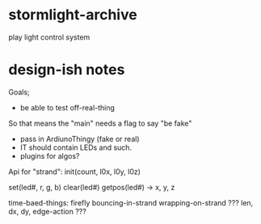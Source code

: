 # stormlight-archive
play light control system

# design-ish notes
Goals;
* be able to test off-real-thing

So that means the "main" needs a flag to say "be fake"
- pass in ArdiunoThingy (fake or real)
- IT should contain LEDs and such.
- plugins for algos?

Api for "strand":
  init(count, l0x, l0y, l0z)

  set(led#, r, g, b)
  clear(led#)
  getpos(led#) -> x, y, z


time-baed-things:
  firefly
    bouncing-in-strand
    wrapping-on-strand
    ??? len, dx, dy, edge-action ???